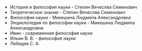 - История и философия науки - Степин Вячеслва Семенович
- Теоретическое знание - Степин Вячеслва Семенович
- Философия науки  - Микешина Людмила Александровна
- Энциклопедия по философии науки - Микешина Людмила Александровна
- Ивин - современная философия науки
- Ильин В. В. - философия науки
- Лебедев С. А.